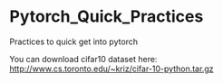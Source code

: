 # Pytorch_Quick_Practices
Practices to quick get into pytorch

You can download cifar10 dataset here: http://www.cs.toronto.edu/~kriz/cifar-10-python.tar.gz